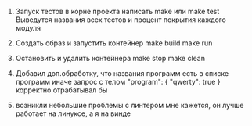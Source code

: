 
1. Запуск тестов 
в корне проекта написать make или make test
Выведутся названия всех тестов и процент покрытия каждого модуля

2. Создать образ и запустить контейнер
make build
make run

3. Остановить и удалить контейнера
make stop
make clean

4. Добавил доп.обработку, что названия программ есть в списке программ
иначе запрос с телом
"program": {
   "qwerty": true
}
корректно отрабатывал бы

5. возникли небольшие проблемы с линтером
мне кажется, он лучше работает на линуксе, а я на винде


